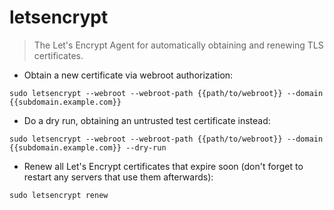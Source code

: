 # letsencrypt

> The Let's Encrypt Agent for automatically obtaining and renewing TLS certificates.

- Obtain a new certificate via webroot authorization:

`sudo letsencrypt --webroot --webroot-path {{path/to/webroot}} --domain {{subdomain.example.com}}`

- Do a dry run, obtaining an untrusted test certificate instead:

`sudo letsencrypt --webroot --webroot-path {{path/to/webroot}} --domain {{subdomain.example.com}} --dry-run`

- Renew all Let's Encrypt certificates that expire soon (don't forget to restart any servers that use them afterwards):

`sudo letsencrypt renew`
